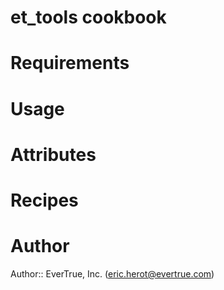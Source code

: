 # et_tools cookbook

# Requirements

# Usage

# Attributes

# Recipes

# Author

Author:: EverTrue, Inc. (<eric.herot@evertrue.com>)
